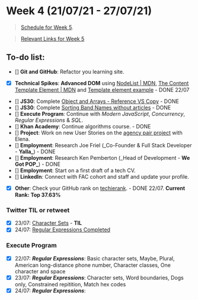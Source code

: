# Week 4 (21/07/21 - 27/07/21)

> [Schedule for Week 5](https://learn.foundersandcoders.com/course/syllabus/pre-app-6/schedule/).

> [Relevant Links for Week 5](https://mjow1999.github.io/FAC-Links/)

## To-do list:

- [] **Git and GitHub**: Refactor you learning site.
- [x] **Technical Spikes**: **Advanced DOM** using [NodeList | MDN](https://developer.mozilla.org/en-US/docs/Web/API/NodeList), [The Content Template Element | MDN](https://developer.mozilla.org/en-US/docs/Web/HTML/Element/template) and [Template element example](https://codepen.io/oliverjam/pen/yLNEOQO?editors=1010) - DONE 22/07
- [] **JS30**: Complete [Object and Arrays - Reference VS Copy](https://courses.wesbos.com/account/access/60d7a25c8981fd4f947017c5/view/194129338) - DONE
- [] **JS30**: Complete [Sorting Band Names without articles](https://courses.wesbos.com/account/access/60d7a25c8981fd4f947017c5/view/194128929) - DONE
- [] **Execute Program**: Continue with _Modern JavaScript_, _Concurrency_, _Regular Expressions_ & _SQL_.
- [] **Khan Academy**: Continue algorithms course. - DONE
- [] **Project**: Work on new User Stories on the [agency pair project](https://github.com/fac22/Michael-Elena-Agency) with Elena.
- [] **Employment**: Research Joe Friel (\_Co-Founder & Full Stack Developer - **Yalla\_**) - DONE
- [] **Employment**: Research Ken Pemberton (\_Head of Development - **We Got POP\_**) - DONE
- [] **Employment**: Start on a first draft of a tech CV.
- [] **LinkedIn**: Connect with FAC cohort and staff and update your profile.
- [x] **Other**: Check your GitHub rank on [techierank](https://techierank.com/#MJOW1999/52b89ade65099d49e9da9876de388acc). - DONE 22/07. **Current Rank: Top 37.63%**

### Twitter TIL or retweet

- [x] 23/07: [Character Sets](https://twitter.com/michWills99/status/1418688312013905920?s=20) - **TIL**
- [x] 24/07: [Regular Expressions Completed]()

### Execute Program

- [x] 22/07: **_Regular Expressions_**: Basic character sets, Maybe, Plural, American long-distance phone number, Character classes, One character and space
- [x] 23/07: **_Regular Expressions_**: Character sets, Word boundaries, Dogs only, Constrained repitition, Match hex codes
- [x] 24/07: **_Regular Expressions_**:
